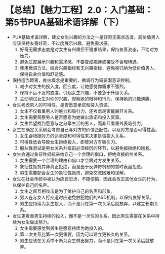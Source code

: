 # 【总结】【魅力工程】2.0：入门基础：第5节PUA基础术语详解（下）

-   PUA基础术语详解，建立女生兴趣的方法之一是好奇无需求态度，高价值男人应该保持友善好奇，不过度展示兴趣，避免需求感。
    1.  好奇无需求态度是对女生有兴趣但不强求结果，保持友善姿态，不给对方压力。
    2.  避免过度展示兴趣和需求感，不要变成痴迷或接受不合理待遇。
    3.  使用微调方法，结合兴趣指标和无兴趣指标，避免被归纳为低价值男人，保持自身价值和舒适感。
-   保持适当距离，推拉概念是重要的，微调行为需要潜意识控制。
    1.  减少对女生的投入度，回应度，让她感觉你需求不强烈。
    2.  保持不远不近的态度，引起女生兴趣，不要急于升级关系。
    3.  主动测试女生对你的兴趣，观察她的眼神和行为，保持她的兴趣沸腾。
-   女生考虑男人的可得性，是否愿意承诺和投入资源。
    1.  女生不仅看重男人的魅力和吸引力，还考虑是否能展开关系。
    2.  女生需要观察男人是否愿意为她做出承诺和投入资源。
    3.  女生希望找到愿意与之分享生活的男人，而非只看重外表吸引力。
-   女生在确定关系前会考虑自己与对方的价值匹配性，以及对方是否可得性高。
    1.  女生会根据对方的适合度和可得性来决定是否投入关系。
    2.  可得性低会导致女生拒绝投入，即使对方有吸引力。
    3.  服从性测试是男女关系升级前必须经历的环节，以避免被拒绝和尴尬。
-   女生会通过象征性抵抗来给自己一个合理的借口，拒绝直接的性关系。
    1.  女生需要一个合理的理由和借口才会跟对方发生关系。
    2.  象征性抵抗并非真正拒绝，而是出于反弹符机制的暂时表面拒绝。
    3.  男生需要配合女生的象征性抵抗，避免交流困难和误解。
-   女生在社会传统中被认为应该忠贞，不随便搞，因此会攻击其他女生的行为，以保护自己的名声。
    1.  女生之间互相攻击是为了维护自己的名声和形象。
    2.  男人在与女人打交道时应避免触犯她们的ASD机制，以保持良好关系。
    3.  男生应持续为女生投入，而不是只在第一次关系后就放弃，以建立长期关系。
-   女生更看重男生持续的投入，而不是一次性的关系，因此男生需要在关系中持续为女生做出努力。
    1.  女生需要感觉到男生是愿意持续为她投入的。
    2.  第二次关系比第一次更重要，因为可以建立更长久的关系。
    3.  男生应该在关系中不断为女生做出努力，而不是只在第一次关系后就放弃。